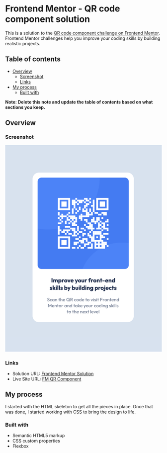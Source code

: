 # Frontend Mentor - QR code component solution

This is a solution to the [QR code component challenge on Frontend Mentor](https://www.frontendmentor.io/challenges/qr-code-component-iux_sIO_H). Frontend Mentor challenges help you improve your coding skills by building realistic projects.

## Table of contents

- [Overview](#overview)
  - [Screenshot](#screenshot)
  - [Links](#links)
- [My process](#my-process)
  - [Built with](#built-with)

**Note: Delete this note and update the table of contents based on what sections you keep.**

## Overview

### Screenshot

![](./screenshot.png)

### Links

- Solution URL: [Frontend Mentor Solution](https://www.frontendmentor.io/solutions/qr-code-component-using-flexbox-dcL5p2Z03W)
- Live Site URL: [FM QR Component](https://vivinbangera.github.io/fm-qr-code-component/)

## My process

I started with the HTML skeleton to get all the pieces in place. Once that was done, I started working with CSS to bring the design to life.

### Built with

- Semantic HTML5 markup
- CSS custom properties
- Flexbox
